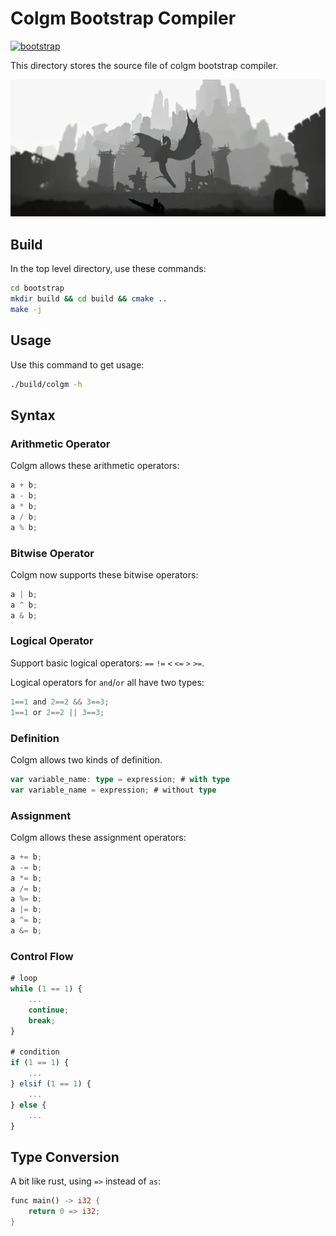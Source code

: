 # Colgm Bootstrap Compiler

[![bootstrap](https://github.com/colgm/colgm/actions/workflows/ci.yml/badge.svg)](https://github.com/colgm/colgm/actions/workflows/ci.yml)

This directory stores the source file of colgm bootstrap compiler.

![llvm?](../doc/jpg/llvm-bootstrap.jpg)

## Build

In the top level directory, use these commands:

```sh
cd bootstrap
mkdir build && cd build && cmake ..
make -j
```

## Usage

Use this command to get usage:

```sh
./build/colgm -h
```

## Syntax

### Arithmetic Operator

Colgm allows these arithmetic operators:

```typescript
a + b;
a - b;
a * b;
a / b;
a % b;
```

### Bitwise Operator

Colgm now supports these bitwise operators:

```typescript
a | b;
a ^ b;
a & b;
```

### Logical Operator

Support basic logical operators: `==` `!=` `<` `<=` `>` `>=`.

Logical operators for `and`/`or` all have two types:

```typescript
1==1 and 2==2 && 3==3;
1==1 or 2==2 || 3==3;
```

### Definition

Colgm allows two kinds of definition.

```typescript
var variable_name: type = expression; # with type
var variable_name = expression; # without type
```

### Assignment

Colgm allows these assignment operators:

```typescript
a += b;
a -= b;
a *= b;
a /= b;
a %= b;
a |= b;
a ^= b;
a &= b;
```

### Control Flow

```typescript
# loop
while (1 == 1) {
    ...
    continue;
    break;
}

# condition
if (1 == 1) {
    ...
} elsif (1 == 1) {
    ...
} else {
    ...
}
```

## Type Conversion

A bit like rust, using `=>` instead of `as`:

```rust
func main() -> i32 {
    return 0 => i32;
}
```
